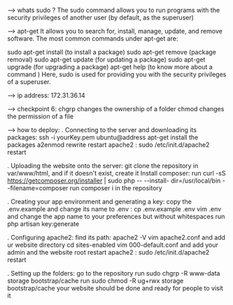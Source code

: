 --> whats sudo ?
The sudo command allows you to run programs with the security privileges of another user (by default, as the superuser)

--> apt-get 
It allows you to search for, install, manage, update, and remove software.
The most common commands under apt-get are:

sudo apt-get install (to install a package)
sudo apt-get remove (package removal)
sudo apt-get update (for updating a package)
sudo apt-get upgrade (for upgrading a package)
apt-get help (to know more about a command )
Here, sudo is used for providing you with the security privileges of a superuser.

--> ip address:
172.31.36.14

--> checkpoint 6:
chgrp changes the ownership of a folder
chmod changes the permission of a file

--> how to deploy: 
. Connecting to the server and downloading its packages:
ssh -i yourKey.pem ubuntu@address
apt-get install the packages
a2enmod rewrite
restart apache2 : sudo /etc/init.d/apache2 restart

. Uploading the website onto the server:
git clone the repository in var/www/html, and if it doesn't exist, create it
Install composer:
run curl -sS https://getcomposer.org/installer | sudo php -- --install- dir=/usr/local/bin --filename=composer 
run composer i in the repository 

. Creating your app environment and generating a key:
copy the .env.example and change its name to .env : cp .env.example .env
vim .env and change the app name to your preferences but without whitespaces
run php artisan key:generate

. Configuring apache2: 
find its path: apache2 -V
vim apache2.conf and add ur website directory
cd sites-enabled
vim 000-default.conf and add your admin and the website root
restart apache2 : sudo /etc/init.d/apache2 restart

. Setting up the folders:
go to the repository
run sudo chgrp -R www-data storage bootstrap/cache
run sudo chmod -R ug+rwx storage bootstrap/cache
your website should be done and ready for people to visit it
